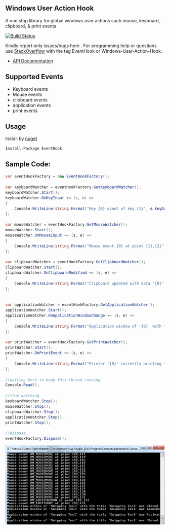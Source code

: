 ## Windows User Action Hook

A one stop library for global windows user actions such mouse, keyboard, clipboard, &amp; print events

<a href="https://ci.appveyor.com/project/justcoding121/windows-user-action-hook">![Build Status](https://ci.appveyor.com/api/projects/status/htea647ukrgg4qcl?svg=true)</a>

Kindly report only issues/bugs here . For programming help or questions use [StackOverflow](http://stackoverflow.com/questions/tagged/windows-user-action-hook) with the tag EventHook or Windows-User-Action-Hook.

* [API Documentation](https://justcoding121.github.io/Windows-User-Action-Hook/api/EventHook.html)

## Supported Events

* Keyboard events
* Mouse events
* clipboard events
* application events
* print events

## Usage

Install by [nuget](https://www.nuget.org/packages/EventHook)

    Install-Package EventHook

## Sample Code:

```csharp
var eventHookFactory = new EventHookFactory();

var keyboardWatcher = eventHookFactory.GetKeyboardWatcher();
keyboardWatcher.Start();
keyboardWatcher.OnKeyInput += (s, e) =>
{
    Console.WriteLine(string.Format("Key {0} event of key {1}", e.KeyData.EventType, e.KeyData.Keyname));
};

var mouseWatcher = eventHookFactory.GetMouseWatcher();
mouseWatcher.Start();
mouseWatcher.OnMouseInput += (s, e) =>
{
    Console.WriteLine(string.Format("Mouse event {0} at point {1},{2}", e.Message.ToString(), e.Point.x, e.Point.y));
};

var clipboardWatcher = eventHookFactory.GetClipboardWatcher();
clipboardWatcher.Start();
clipboardWatcher.OnClipboardModified += (s, e) =>
{
    Console.WriteLine(string.Format("Clipboard updated with data '{0}' of format {1}", e.Data, e.DataFormat.ToString()));
};


var applicationWatcher = eventHookFactory.GetApplicationWatcher();
applicationWatcher.Start();
applicationWatcher.OnApplicationWindowChange += (s, e) =>
{
    Console.WriteLine(string.Format("Application window of '{0}' with the title '{1}' was {2}", e.ApplicationData.AppName, e.ApplicationData.AppTitle, e.Event));
};

var printWatcher = eventHookFactory.GetPrintWatcher();
printWatcher.Start();
printWatcher.OnPrintEvent += (s, e) =>
{
    Console.WriteLine(string.Format("Printer '{0}' currently printing {1} pages.", e.EventData.PrinterName, e.EventData.Pages));
};

//waiting here to keep this thread running           
Console.Read();

//stop watching
keyboardWatcher.Stop();
mouseWatcher.Stop();
clipboardWatcher.Stop();
applicationWatcher.Stop();
printWatcher.Stop();

//dispose
eventHookFactory.Dispose();
```

![alt tag](https://raw.githubusercontent.com/justcoding121/Windows-User-Action-Hook/stable/EventHook.Examples/EventHook.ConsoleApp.Example/Capture.PNG)
